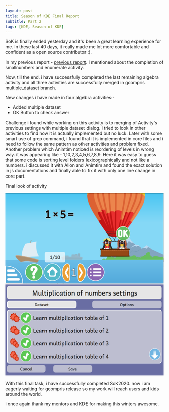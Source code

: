 ```yaml
---
layout: post
title: Season of KDE Final Report
subtitle: Part 2
tags: [KDE, Season of KDE]
---
```

SoK is finally ended yesterday and it's been a great learning experience for me. In these last 40 days, it really made me lot more comfortable and confident as a open source contributor :).

In my previous report - [previous report](https://shivam8287.github.io/2020-01-30-sokStatus/). I mentioned about the completion of smallnumbers and enumerate activity.

Now, till the end. i have successfully completed the last remaining algebra activity and all three activities are successfully merged in gcompris multiple_dataset branch.

New changes i have made in four algebra activities:-
* Added multiple dataset
* OK Button to check answer

Challenge i found while working on this activity is to merging of Activity's previous settings with multiple dataset dialog. i tried to look in other activities to find how it is actually implemented but no luck. Later with some smart use of grep command, i found that it is implemented in core files and i need to follow the same pattern as other activities and problem fixed. Another problem which Animtim noticed is reordering of levels in wrong way. it was appearing like - 1,10,2,3,4,5,6,7,8,9. Here it was easy to guess that some code is sorting level folders lexicographically and not like a numbers. i discussed it with Allon and Animtim and found the exact solution in js documentations and finally able to fix it with only one line change in core part. 

Final look of activity

![Algebra Activity](/img/algebra.png "Algebra Activity")
![Dataset](/img/dataset.png "dataset")


With this final task, i have successfully completed SoK2020. now i am eagerly waiting for gcompris release so my work will reach users and kids around the world.

i once again thank my mentors and KDE for making this winters awesome. 
